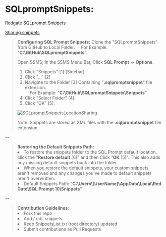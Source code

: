 # SQLpromptSnippets:
Redgate SQLprompt Snippets
<p><a href="https://documentation.red-gate.com/sp/sql-code-snippets/sharing-snippets">Sharing snippets</a></p>
<blockquote>
  <b>Configuring SQL Prompt Snippets:</b>
  Clone the "SQLpromptSnippets" from GitHub to Local Folder.
  &nbsp;&nbsp;&nbsp;&nbsp;For Example: "<b>C:\GitHub\SQLpromptSnippets</b>".
  <p>Open SSMS; In the SSMS Menu Bar, Click <b>SQL Prompt</b> → <b>Options</b>.</p>
  <ol>
    <li>Click "Snippets" [1] (Sidebar)</li>
    <li>Click "..." [2]</li>
    <li>Navigate to the Folder [3] Containing "<b>.sqlpromptsnippet</b>" file extension.</li>
    &nbsp;&nbsp;&nbsp;&nbsp;For Example: "<b>C:\GitHub\SQLpromptSnippets\Snippets</b>".
    <li>Click "Select Folder" [4].</li>
    <li>Click "OK" [5].</li>
  </ol>
  <p><img src="https://i.postimg.cc/HLvg794t/SQLprompt-Snippets-Location-Sharing.png" title="SQLpromptSnippetsLocationSharing"/></p>
  <p>Note: Snippets are stored as XML files with the <b>.sqlpromptsnippet</b> file extension.</p>
</blockquote>
--
<blockquote>
  <b>Restoring the Default Snippets Path:</b>
  <li>To restore the snippets folder to the SQL Prompt default location, click the "<b>Restore default</b> [6]" and then Click "<b>OK</b> [5]". This also adds any missing default snippets back into the folder.</li>
  <li>When you restore the default snippets, your custom snippets aren't removed and any changes you've made to default snippets aren't overwritten.</li>
  <li>Default Snippets Path: "<b>C:\Users\[UserName]\AppData\Local\Red Gate\SQL Prompt 10\Snippets</b>"</li>
</blockquote>
--
<blockquote>
<b>Contribution Guidelines:</b>
  <li>Fork this repo</li>
  <li>Add / edit snippets</li>
  <li>Keep SnippetsList.txt (root directory) updated</li>
  <li>Submit contributions as Pull Requests</li>
</blockquote>
